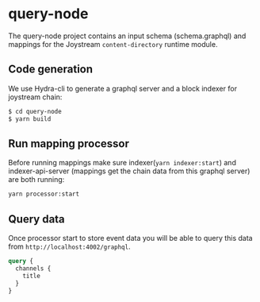 # query-node

The query-node project contains an input schema (schema.graphql) and mappings for the Joystream `content-directory` runtime module.

## Code generation

We use Hydra-cli to generate a graphql server and a block indexer for joystream chain:

```bash
$ cd query-node
$ yarn build
```

## Run mapping processor

Before running mappings make sure indexer(`yarn indexer:start`) and indexer-api-server (mappings get the chain data from this graphql server) are both running:

```bash
yarn processor:start
```

## Query data

Once processor start to store event data you will be able to query this data from `http://localhost:4002/graphql`.

```graphql
query {
  channels {
    title
  }
}
```
